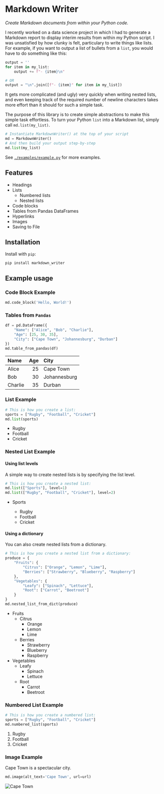 # Markdown Writer

*Create Markdown documents from within your Python code.*

I recently worked on a data science project in which I had to generate a Markdown report to display interim results from within my Python script. I was unsatisfied by how clunky is felt, particulary to write things like lists. For example, if you want to output a list of bullets from a `list`, you would have to do something like this:

```python
output = ''
for item in my_list:
    output += f"- {item}\n"

# OR
output = "\n".join([f"- {item}" for item in my_list])
```

It gets more complicated (and ugly) very quickly when writing nested lists, and even keeping track of the required number of newline characters takes more effort than it should for such a simple task.

The purpose of this library is to create simple abstractions to make this simple task effortless. To turn your Python `list` into a Markdown list, simply call `md.list(my_list)`.

```python
# Instantiate MarkdownWriter() at the top of your script
md = MarkdownWriter()
# And then build your output step-by-step
md.list(my_list)
```

See [`./examples/example.py`](./examples/example.py) for more examples.

## Features

- Headings
- Lists
  - Numbered lists
  - Nested lists
- Code blocks
- Tables from Pandas DataFrames
- Hyperlinks
- Images
- Saving to File

## Installation
Install with `pip`:
```
pip install markdown_writer
```

## Example usage

### Code Block Example

```python
md.code_block('Hello, World!')
```

### Tables from `Pandas`

```python
df = pd.DataFrame({
    "Name": ["Alice", "Bob", "Charlie"],
    "Age": [25, 30, 35],
    "City": ["Cape Town", "Johannesburg", "Durban"]
})
md.table_from_pandas(df)
```

| Name    |   Age | City         |
|:--------|------:|:-------------|
| Alice   |    25 | Cape Town    |
| Bob     |    30 | Johannesburg |
| Charlie |    35 | Durban       |

### List Example

```python
# This is how you create a list:
sports = ["Rugby", "Football", "Cricket"]
md.list(sports)
```

- Rugby
- Football
- Cricket

### Nested List Example

#### Using list levels

A simple way to create nested lists is by specifying the list level.

```python
# This is how you create a nested list:
md.list(["Sports"], level=1)
md.list(["Rugby", "Football", "Cricket"], level=2)
```

- Sports

  - Rugby
  - Football
  - Cricket

#### Using a dictionary

You can also create nested lists from a dictionary.

```python
# This is how you create a nested list from a dictionary:
produce = {
    "Fruits": {
        "Citrus": ["Orange", "Lemon", "Lime"],
        "Berries": ["Strawberry", "Blueberry", "Raspberry"]
    },
    "Vegetables": {
        "Leafy": ["Spinach", "Lettuce"],
        "Root": ["Carrot", "Beetroot"]
    }
}
md.nested_list_from_dict(produce)
```

- Fruits
  - Citrus
    - Orange
    - Lemon
    - Lime
  - Berries
    - Strawberry
    - Blueberry
    - Raspberry
- Vegetables
  - Leafy
    - Spinach
    - Lettuce
  - Root
    - Carrot
    - Beetroot

### Numbered List Example

```python
# This is how you create a numbered list:
sports = ["Rugby", "Football", "Cricket"]
md.numbered_list(sports)
```

1. Rugby
2. Football
3. Cricket

### Image Example

Cape Town is a spectacular city.

```python
md.image(alt_text='Cape Town', url=url)
```

![Cape Town](https://www.go2africa.com/wp-content/uploads/2024/11/Banner--1920x630.jpg)